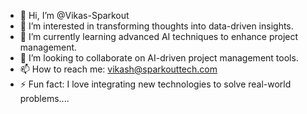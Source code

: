 - 👋 Hi, I’m @Vikas-Sparkout
- 👀 I’m interested in transforming thoughts into data-driven insights.
- 🌱 I’m currently learning advanced AI techniques to enhance project management.
- 💞️ I’m looking to collaborate on AI-driven project management tools.
- 📫 How to reach me: vikash@sparkouttech.com
- ⚡ Fun fact: I love integrating new technologies to solve real-world problems....
